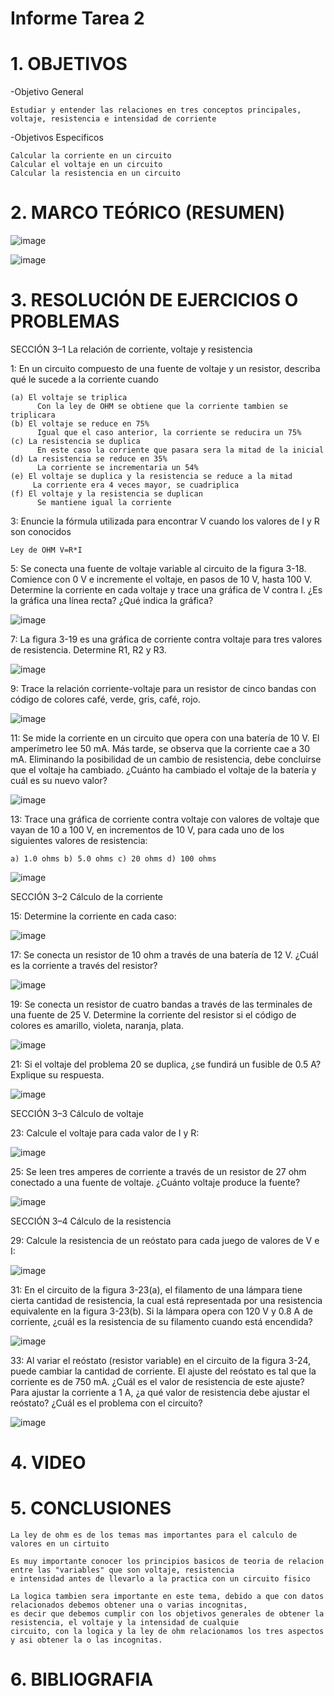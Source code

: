 # Informe Tarea 2

# 1. OBJETIVOS

-Objetivo General

    Estudiar y entender las relaciones en tres conceptos principales, voltaje, resistencia e intensidad de corriente

-Objetivos Especificos

    Calcular la corriente en un circuito
    Calcular el voltaje en un circuito
    Calcular la resistencia en un circuito

# 2. MARCO TEÓRICO (RESUMEN)

![image](https://user-images.githubusercontent.com/116781677/202356177-abe83630-f3c3-41e8-b828-2f7aed986327.png)

![image](https://user-images.githubusercontent.com/116781677/202360362-5e3f85f9-4ba5-4c05-affb-9294e099f4dc.png)

# 3. RESOLUCIÓN DE EJERCICIOS O PROBLEMAS

SECCIÓN 3–1 La relación de corriente, voltaje y resistencia

1: En un circuito compuesto de una fuente de voltaje y un resistor, describa qué le sucede a la corriente cuando

    (a) El voltaje se triplica
          Con la ley de OHM se obtiene que la corriente tambien se triplicara
    (b) El voltaje se reduce en 75%
          Igual que el caso anterior, la corriente se reducira un 75%
    (c) La resistencia se duplica
          En este caso la corriente que pasara sera la mitad de la inicial
    (d) La resistencia se reduce en 35%
          La corriente se incrementaria un 54%
    (e) El voltaje se duplica y la resistencia se reduce a la mitad
         La corriente era 4 veces mayor, se cuadriplica
    (f) El voltaje y la resistencia se duplican
          Se mantiene igual la corriente
        
3: Enuncie la fórmula utilizada para encontrar V cuando los valores de I y R son conocidos

    Ley de OHM V=R*I

5: Se conecta una fuente de voltaje variable al circuito de la figura 3-18. Comience con 0 V e incremente el voltaje, en pasos de 10 V, hasta 100 V. Determine la corriente en cada voltaje y trace una gráfica de V contra I. ¿Es la gráfica una línea recta? ¿Qué indica la gráfica?

   ![image](https://user-images.githubusercontent.com/116781677/202324387-be1a9b33-f1af-418b-88f2-30dc8e336d7a.png)

7: La figura 3-19 es una gráfica de corriente contra voltaje para tres valores de resistencia. Determine R1, R2 y R3.

   ![image](https://user-images.githubusercontent.com/116781677/202324434-e5c1fef8-a4f9-48b1-827c-410241b0b95c.png)

9: Trace la relación corriente-voltaje para un resistor de cinco bandas con código de colores café, verde, gris, café, rojo.

   ![image](https://user-images.githubusercontent.com/116781677/202324483-9e9425e4-d5e6-4d2f-a0de-e594662f004f.png)

11: Se mide la corriente en un circuito que opera con una batería de 10 V. El amperímetro lee 50 mA. Más tarde, se observa que la corriente cae a 30 mA. Eliminando la posibilidad de un cambio de resistencia, debe concluirse que el voltaje ha cambiado. ¿Cuánto ha cambiado el voltaje de la batería y cuál es su nuevo valor?

   ![image](https://user-images.githubusercontent.com/116781677/202324510-3414a8ac-e914-4a07-ad26-c9faa40949a2.png)

13: Trace una gráfica de corriente contra voltaje con valores de voltaje que vayan de 10 a 100 V, en incrementos de 10 V, para cada uno de los siguientes valores de resistencia:
    
    a) 1.0 ohms b) 5.0 ohms c) 20 ohms d) 100 ohms
   ![image](https://user-images.githubusercontent.com/116781677/202324541-6790a71c-d95a-4321-9c70-b29698a6cb8f.png)
    
SECCIÓN 3–2 Cálculo de la corriente

15: Determine la corriente en cada caso:

![image](https://user-images.githubusercontent.com/116781677/202345518-fe3dffff-b506-4491-bae6-958359e3fc36.png)

17: Se conecta un resistor de 10 ohm a través de una batería de 12 V. ¿Cuál es la corriente a través del resistor?

![image](https://user-images.githubusercontent.com/116781677/202345543-ba4ddf08-b08e-4d7e-9618-c969e0822b61.png)

19: Se conecta un resistor de cuatro bandas a través de las terminales de una fuente de 25 V. Determine la corriente del resistor si el código de colores es amarillo, violeta, naranja, plata.

![image](https://user-images.githubusercontent.com/116781677/202345568-b6b23b20-3658-484c-8b50-7325df28a44d.png)

21: Si el voltaje del problema 20 se duplica, ¿se fundirá un fusible de 0.5 A? Explique su respuesta.

![image](https://user-images.githubusercontent.com/116781677/202345594-2aa3b3c3-4440-4424-a095-5d404c93dae0.png)

SECCIÓN 3–3 Cálculo de voltaje

23: Calcule el voltaje para cada valor de I y R:

![image](https://user-images.githubusercontent.com/116781677/202345638-2606fb7f-9a98-40df-9f5b-d272e0962f8d.png)

25: Se leen tres amperes de corriente a través de un resistor de 27 ohm conectado a una fuente de voltaje. ¿Cuánto voltaje produce la fuente?

![image](https://user-images.githubusercontent.com/116781677/202345657-58e2e7c5-0fcd-4bdd-8a29-e166ef5f174d.png)

SECCIÓN 3–4 Cálculo de la resistencia

29: Calcule la resistencia de un reóstato para cada juego de valores de V e I:

![image](https://user-images.githubusercontent.com/116781677/202345691-e43b6f02-9dac-4f2e-9d17-36c20ab4aa5e.png)

31: En el circuito de la figura 3-23(a), el filamento de una lámpara tiene cierta cantidad de resistencia, la cual está representada por una resistencia equivalente en la figura 3-23(b). Si la lámpara opera con 120 V y 0.8 A de corriente, ¿cuál es la resistencia de su filamento cuando está encendida?

![image](https://user-images.githubusercontent.com/116781677/202345714-e5623e68-6f22-4141-a4e9-e921cffa23fa.png)

33: Al variar el reóstato (resistor variable) en el circuito de la figura 3-24, puede cambiar la cantidad de corriente. El ajuste del reóstato es tal que la corriente es de 750 mA. ¿Cuál es el valor de resistencia de este ajuste? Para ajustar la corriente a 1 A, ¿a qué valor de resistencia debe ajustar el reóstato? ¿Cuál es el problema con el circuito?

![image](https://user-images.githubusercontent.com/116781677/202345745-44052763-30ad-4e07-8f03-5e6103b7f8f8.png)

# 4. VIDEO

# 5. CONCLUSIONES

    La ley de ohm es de los temas mas importantes para el calculo de valores en un cirtuito
    
    Es muy importante conocer los principios basicos de teoria de relacion entre las "variables" que son voltaje, resistencia 
    e intensidad antes de llevarlo a la practica con un circuito fisico
    
    La logica tambien sera importante en este tema, debido a que con datos relacionados debemos obtener una o varias incognitas,
    es decir que debemos cumplir con los objetivos generales de obtener la resistencia, el voltaje y la intensidad de cualquie 
    circuito, con la logica y la ley de ohm relacionamos los tres aspectos y asi obtener la o las incognitas.

# 6. BIBLIOGRAFIA

